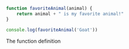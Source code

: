 ```javascript
function favoriteAnimal(animal) {
    return animal + " is my favorite animal!"
}

console.log(favoriteAnimal('Goat'))
```

The function definition 